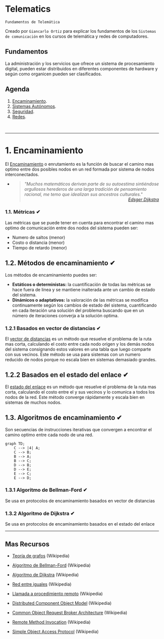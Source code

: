 # Telematics
<p><code>Fundamentos de Telemática</code></p>
<p>Creado por <code>Giancarlo Ortiz</code> para explicar los fundamentos de los <code>Sistemas de comunicación</code> en los cursos de telemática y redes de computadores.</p>

## Fundamentos
La administración y los servicios que ofrece un sistema de procesamiento digital, pueden estar distribuidos en diferentes componentes de hardware y según como organicen pueden ser clasificados.

## Agenda
1. [Encaminamiento](#2-sistema-descentralizados).
1. [Sistemas Autónomos](#1-sistemas-centralizados).
1. [Seguridad](#3-seguridad).
1. [Redes](#3-redes).

<br>

---
# 1. Encaminamiento
El [Encaminamiento][1] o enrutamiento es la función de buscar el camino mas optimo entre dos posibles nodos en un red formada por sistema de nodos interconectados.

[1]:https://es.wikipedia.org/wiki/Encaminamiento

* ><i>"Muchos matemáticos derivan parte de su autoestima sintiéndose orgullosos herederos de una larga tradición de pensamiento racional, me temo que idealizan sus ancestros culturales."</i><br>
<cite style="display:block; text-align: right">[Edsger Dijkstra](https://es.wikipedia.org/wiki/Edsger_Dijkstra)</cite>

### 1.1. Métricas ✔
Las métricas que se puede tener en cuenta para encontrar el camino mas optimo de comunicación entre dos nodos del sistema pueden ser:
* Numero de saltos (menor)
* Costo o distancia (menor)
* Tiempo de retardo (menor)

## 1.2. Métodos de encaminamiento ✔
Los métodos de encaminamiento puedes ser:
* __Estáticos o deterministas:__ la cuantificación de todas las métricas se hace fuera de linea y se mantiene inalterada ante un cambio de estado del sistema.
* __Dinámicos o adaptativos:__ la valoración de las métricas se modifica continuamente según los cambios de estado del sistema, cuantificando en cada iteración una solución del problema buscando que en un número de iteraciones converja a la solución optima.

### 1.2.1 Basados en vector de distancias ✔
El [vector de distancias][121] es un método que resuelve el problema de la ruta mas corta, calculando el costo entre cada nodo origen y los demás nodos del sistema consignando estos valores en una tabla que luego comparte con sus vecinos. Este método se usa para sistemas con un numero reducido de nodos porque no escala bien en sistemas demasiado grandes.

[121]:https://es.wikipedia.org/wiki/Vector_de_distancias

## 1.2.2 Basados en el estado del enlace ✔
El [estado del enlace][122] es un método que resuelve el problema de la ruta mas corta, calculando el costo entre el y sus vecinos y lo comunica a todos los nodos de la red. Este método converge rápidamente y escala bien en sistemas de muchos nodos.

[122]:https://es.wikipedia.org/wiki/Estado_de_enlace

## 1.3. Algoritmos de encaminamiento ✔
Son secuencias de instrucciones iterativas que convergen a encontrar el camino optimo entre cada nodo de una red.

```mermaid
graph TD;
    C --> |4| A;
    C --> B;  
    B --> A;
    B --> C;
    D --> B;
    D --> E;
    E --> C;
    E --> D;
```

### 1.3.1 Algoritmo de Bellman-Ford ✔
Se usa en protocolos de encaminamiento basados en vector de distancias


### 1.3.2 Algoritmo de Dijkstra ✔
Se usa en protocolos de encaminamiento basados en el estado del enlace


---
## Mas Recursos
- [Teoría de grafos](https://es.wikipedia.org/wiki/Teor%C3%ADa_de_grafos) (Wikipedia)
- [Algoritmo de Bellman-Ford](https://es.wikipedia.org/wiki/Algoritmo_de_Bellman-Ford) (Wikipedia)
- [Algoritmo de Dijkstra](https://es.wikipedia.org/wiki/Algoritmo_de_Dijkstra) (Wikipedia)



- [Red entre iguales](https://es.wikipedia.org/wiki/Peer-to-peer) (Wikipedia)
- [Llamada a procedimiento remoto](https://es.wikipedia.org/wiki/Llamada_a_procedimiento_remotos) (Wikipedia)
- [Distributed Component Object Model](https://es.wikipedia.org/wiki/Modelo_de_Objetos_de_Componentes_Distribuidos) (Wikipedia)
- [Common Object Request Broker Architecture](https://es.wikipedia.org/wiki/CORBA) (Wikipedia)
- [Remote Method Invocation](https://es.wikipedia.org/wiki/Java_Remote_Method_Invocation) (Wikipedia)
- [Simple Object Access Protocol](https://es.wikipedia.org/wiki/Simple_Object_Access_Protocol) (Wikipedia)